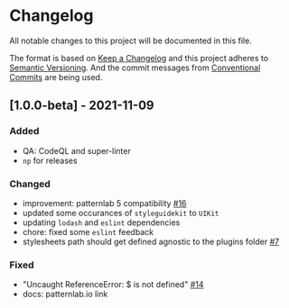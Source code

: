 # Changelog

All notable changes to this project will be documented in this file.

The format is based on [Keep a Changelog](https://keepachangelog.com/en/1.0.0/)
and this project adheres to [Semantic Versioning](https://semver.org/spec/v2.0.0.html).
And the commit messages from [Conventional Commits](https://conventionalcommits.org) are being used.

## [1.0.0-beta] - 2021-11-09

### Added

- QA: CodeQL and super-linter
- `np` for releases

### Changed

- improvement: patternlab 5 compatibility [#16](https://github.com/bmuenzenmeyer/plugin-node-uiextension/issues/16)
- updated some occurances of `styleguidekit` to `UIKit`
- updating `lodash` and `eslint` dependencies
- chore: fixed some `eslint` feedback
- stylesheets path should get defined agnostic to the plugins folder [#7](https://github.com/mfranzke/plugin-node-uiextension/pull/7)

### Fixed

- "Uncaught ReferenceError: $ is not defined" [#14](https://github.com/bmuenzenmeyer/plugin-node-uiextension/issues/14)
- docs: patternlab.io link
